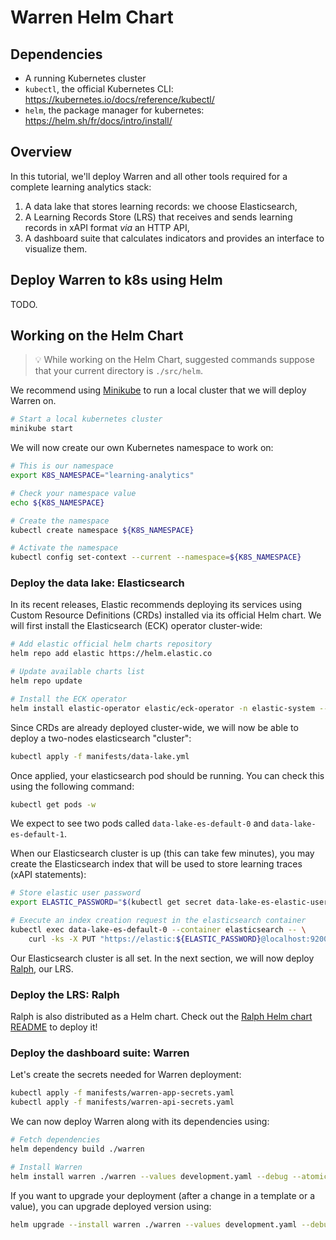 # Warren Helm Chart

## Dependencies

- A running Kubernetes cluster
- `kubectl`, the official Kubernetes CLI: https://kubernetes.io/docs/reference/kubectl/
- `helm`, the package manager for kubernetes: https://helm.sh/fr/docs/intro/install/


## Overview

In this tutorial, we'll deploy Warren and all other tools required for a
complete learning analytics stack:

1. A data lake that stores learning records: we choose Elasticsearch,
2. A Learning Records Store (LRS) that receives and sends learning records in xAPI
   format _via_ an HTTP API,
3. A dashboard suite that calculates indicators and provides an interface to visualize
   them.

## Deploy Warren to k8s using Helm

TODO.

## Working on the Helm Chart

> :bulb: While working on the Helm Chart, suggested commands suppose that your
> current directory is `./src/helm`.

We recommend using [Minikube](https://minikube.sigs.k8s.io/docs/start/) to run a
local cluster that we will deploy Warren on.

```bash
# Start a local kubernetes cluster
minikube start
```

We will now create our own Kubernetes namespace to work on:

```bash
# This is our namespace
export K8S_NAMESPACE="learning-analytics"

# Check your namespace value
echo ${K8S_NAMESPACE}

# Create the namespace
kubectl create namespace ${K8S_NAMESPACE}

# Activate the namespace
kubectl config set-context --current --namespace=${K8S_NAMESPACE}
```

### Deploy the data lake: Elasticsearch

In its recent releases, Elastic recommends deploying its services using Custom
Resource Definitions (CRDs) installed via its official Helm chart. We will
first install the Elasticsearch (ECK) operator cluster-wide:

```bash
# Add elastic official helm charts repository
helm repo add elastic https://helm.elastic.co

# Update available charts list
helm repo update

# Install the ECK operator
helm install elastic-operator elastic/eck-operator -n elastic-system --create-namespace
```

Since CRDs are already deployed cluster-wide, we will now be able to deploy a
two-nodes elasticsearch "cluster":

```bash
kubectl apply -f manifests/data-lake.yml
```

Once applied, your elasticsearch pod should be running. You can check this
using the following command:

```bash
kubectl get pods -w
```

We expect to see two pods called `data-lake-es-default-0` and `data-lake-es-default-1`.

When our Elasticsearch cluster is up (this can take few minutes), you may
create the Elasticsearch index that will be used to store learning traces (xAPI
statements):

```bash
# Store elastic user password
export ELASTIC_PASSWORD="$(kubectl get secret data-lake-es-elastic-user -o jsonpath="{.data.elastic}" | base64 -d)"

# Execute an index creation request in the elasticsearch container
kubectl exec data-lake-es-default-0 --container elasticsearch -- \
    curl -ks -X PUT "https://elastic:${ELASTIC_PASSWORD}@localhost:9200/statements?pretty"
```

Our Elasticsearch cluster is all set. In the next section, we will now deploy
[Ralph](https://github.com/openfun/ralph), our LRS.

### Deploy the LRS: Ralph

Ralph is also distributed as a Helm chart. Check out the [Ralph Helm chart README](https://github.com/openfun/ralph/blob/main/src/helm/README.md) to deploy it!

### Deploy the dashboard suite: Warren

Let's create the secrets needed for Warren deployment:
```bash
kubectl apply -f manifests/warren-app-secrets.yaml
kubectl apply -f manifests/warren-api-secrets.yaml
```

We can now deploy Warren along with its dependencies
using:

```bash
# Fetch dependencies
helm dependency build ./warren

# Install Warren
helm install warren ./warren --values development.yaml --debug --atomic
```

If you want to upgrade your deployment (after a change in a template or a
value), you can upgrade deployed version using:

```bash
helm upgrade --install warren ./warren --values development.yaml --debug --atomic
```
